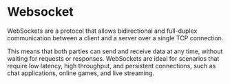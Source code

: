 # Websocket

WebSockets are a protocol that allows bidirectional and full-duplex communication between a client and a server over a single TCP connection.

This means that both parties can send and receive data at any time, without waiting for requests or responses. WebSockets are ideal for scenarios that require low latency, high throughput, and persistent connections, such as chat applications, online games, and live streaming.